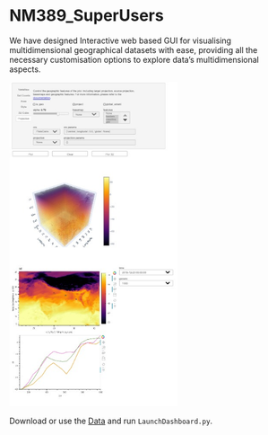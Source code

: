 # NM389_SuperUsers

We  have  designed  Interactive  web based    GUI    for    visualising multidimensional     geographical datasets with ease, providing all the necessary  customisation  options  to explore   data’s   multidimensional aspects.


<img src="https://github.com/hdsingh/NM389_SuperUsers/blob/master/interface.jpeg" data-canonical-src="https://github.com/hdsingh/NM389_SuperUsers/blob/master/interface.jpeg" width="300"/><br>



Download or use the [Data](https://drive.google.com/drive/folders/1U1aWB7Sm70sa8fzistfVXn3VGakf2J2U?usp=sharing) and run `LaunchDashboard.py`.

